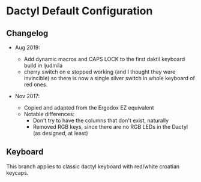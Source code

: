 # Dactyl Default Configuration

## Changelog
* Aug 2019:
  * Add dynamic macros and CAPS LOCK to the first daktil keyboard build in ljudmila
  * cherry switch on e stopped working (and I thought they were invincible) so there is now a single silver switch in whole keyboard of red ones.

* Nov 2017:
  * Copied and adapted from the Ergodox EZ equivalent
  * Notable differences:
    - Don't try to have the columns that don't exist, naturally
    - Removed RGB keys, since there are no RGB LEDs in the Dactyl (as designed, at least)

## Keyboard

This branch applies to classic dactyl keyboard with red/white croatian keycaps.
